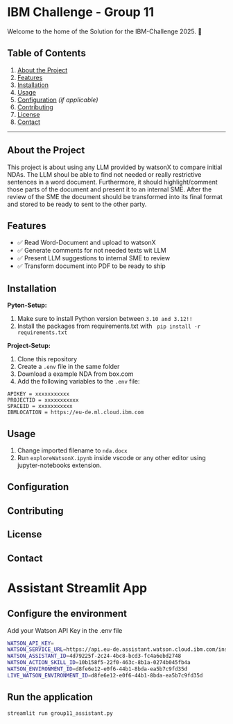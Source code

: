 # IBM Challenge - Group 11
Welcome to the home of the Solution for the IBM-Challenge 2025. 👋

## Table of Contents
1. [About the Project](#about-the-project)
2. [Features](#features)
3. [Installation](#installation)
4. [Usage](#usage)
5. [Configuration](#configuration) _(if applicable)_
6. [Contributing](#contributing)
7. [License](#license)
8. [Contact](#contact)

---

## About the Project
This project is about using any LLM provided by watsonX to compare initial NDAs. The LLM shoul be able to find not needed or really restrictive sentences in a word document. Furthermore, it should highlight/comment those parts of the document and present it to an internal SME. After the review of the SME the document should be transformed into its final format and stored to be ready to sent to the other party. 

## Features
- ✅ Read Word-Document and upload to watsonX
- ✅ Generate comments for not needed texts wit LLM 
- ✅ Present LLM suggestions to internal SME to review
- ✅ Transform document into PDF to be ready to ship

## Installation
**Pyton-Setup:** 
1. Make sure to install Python version between ``` 3.10 and 3.12!! ```
2. Install the packages from requirements.txt with ``` pip install -r requirements.txt```

**Project-Setup:**
1. Clone this repository
2. Create a ``` .env ``` file in the same folder
3. Download a example NDA from box.com
4. Add the following variables to the ``` .env ``` file:
``` ENV
APIKEY = xxxxxxxxxxx
PROJECTID = xxxxxxxxxxx
SPACEID = xxxxxxxxxxx
IBMLOCATION = https://eu-de.ml.cloud.ibm.com
```

## Usage
1. Change imported filename to ``` nda.docx ```
3. Run ```exploreWatsonX.ipynb``` inside vscode or any other editor using jupyter-notebooks extension. 

## Configuration

## Contributing

## License

## Contact


# Assistant Streamlit App

## Configure the environment

Add your Watson API Key in the .env file

```bash
WATSON_API_KEY=
WATSON_SERVICE_URL=https://api.eu-de.assistant.watson.cloud.ibm.com/instances/1b0ed03b-0c5c-4bfd-a93c-ee7b32531a6c
WATSON_ASSISTANT_ID=4d79225f-2c24-4bc8-bcd3-fc4a6ebd2748
WATSON_ACTION_SKILL_ID=10b158f5-22f0-463c-8b1a-0274b045fb4a
WATSON_ENVIRONMENT_ID=d8fe6e12-e0f6-44b1-8bda-ea5b7c9fd35d
LIVE_WATSON_ENVIRONMENT_ID=d8fe6e12-e0f6-44b1-8bda-ea5b7c9fd35d
```

## Run the application

```
streamlit run group11_assistant.py
```
